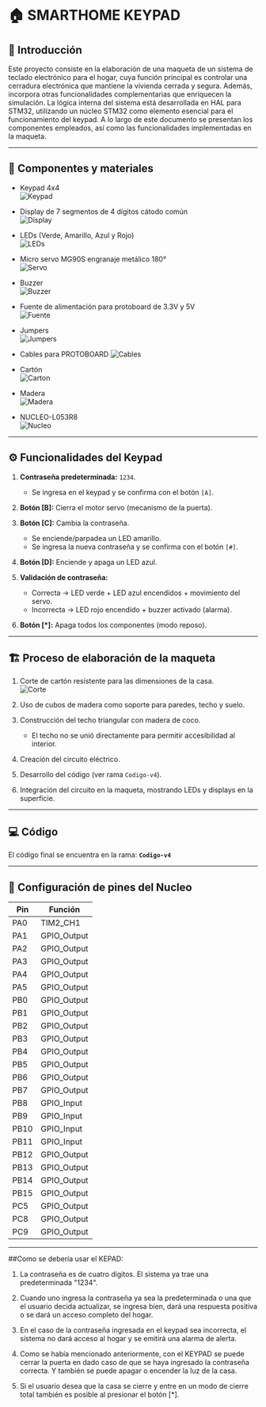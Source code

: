 # 🏠 SMARTHOME KEYPAD

## 📖 Introducción
Este proyecto consiste en la elaboración de una maqueta de un sistema de teclado electrónico para el hogar, cuya función principal es controlar una cerradura electrónica que mantiene la vivienda cerrada y segura. Además, incorpora otras funcionalidades complementarias que enriquecen la simulación.
La lógica interna del sistema está desarrollada en HAL para STM32, utilizando un núcleo STM32 como elemento esencial para el funcionamiento del keypad. A lo largo de este documento se presentan los componentes empleados, así como las funcionalidades implementadas en la maqueta.

---

## 🔧 Componentes y materiales
- Keypad 4x4  
  ![Keypad](https://encrypted-tbn0.gstatic.com/images?q=tbn:ANd9GcTiu7-nm8ZKHmDTjpBT0oPEtTW47EiOuK7i0A&s)

  
- Display de 7 segmentos de 4 dígitos cátodo común  
  ![Display](https://www.julpin.com.co/inicio/13893-large_default/catodo-comun-display-de-7-segmentos-con-4-digitos.jpg)


- LEDs (Verde, Amarillo, Azul y Rojo)  
  ![LEDs](https://encrypted-tbn0.gstatic.com/images?q=tbn:ANd9GcTMR9j5pzWjeVoVQlWWU9IisQwo6glAOsUMQA&s)


- Micro servo MG90S engranaje metálico 180°  
  ![Servo](}https://encrypted-tbn0.gstatic.com/images?q=tbn:ANd9GcQQdLuPdRS56_Tu6WHvKJGVViEhb7sNYvywGg&s)


- Buzzer  
  ![Buzzer](https://encrypted-tbn0.gstatic.com/images?q=tbn:ANd9GcQQG9PyfofmvZgVc5Gny2paHLSeZX90JJCEzg&s)


- Fuente de alimentación para protoboard de 3.3V y 5V  
  ![Fuente](https://encrypted-tbn0.gstatic.com/images?q=tbn:ANd9GcRSrqxswp3uc8CX8LoPVfkUrSbhIbiOG0nSNw&s)


- Jumpers  
  ![Jumpers](https://encrypted-tbn0.gstatic.com/images?q=tbn:ANd9GcRhcjdyQGR0MLJuXDBLwBuXAm4XfEY0Kq6WTA&s)


- Cables para PROTOBOARD 
  ![Cables](https://encrypted-tbn0.gstatic.com/images?q=tbn:ANd9GcQXwvIxhaZeHFmrgRLLtVUtMs6AYuwFOn90RQ&s)


- Cartón  
  ![Carton](https://encrypted-tbn0.gstatic.com/images?q=tbn:ANd9GcQOhC7FWu7WKiiiBCf0u4jT1PNnZcVza-H3Ig&s)


- Madera  
  ![Madera](https://encrypted-tbn0.gstatic.com/images?q=tbn:ANd9GcRU2VMK340plXCnP4Eex79X_o5HqCyhcAyjFA&s)


- NUCLEO-L053R8  
  ![Nucleo](https://encrypted-tbn0.gstatic.com/images?q=tbn:ANd9GcTlGLCEBPol02JLpDwSsxDGpzoGXfdyBGs6JA&s)

---

## ⚙️ Funcionalidades del Keypad
1. **Contraseña predeterminada:** `1234`.  
   - Se ingresa en el keypad y se confirma con el botón `[A]`.

2. **Botón [B]:** Cierra el motor servo (mecanismo de la puerta).

3. **Botón [C]:** Cambia la contraseña.  
   - Se enciende/parpadea un LED amarillo.  
   - Se ingresa la nueva contraseña y se confirma con el botón `[#]`.

4. **Botón [D]:** Enciende y apaga un LED azul.

5. **Validación de contraseña:**  
   - Correcta → LED verde + LED azul encendidos + movimiento del servo.  
   - Incorrecta → LED rojo encendido + buzzer activado (alarma).

6. **Botón [*]:** Apaga todos los componentes (modo reposo).

---

## 🏗️ Proceso de elaboración de la maqueta
1. Corte de cartón resistente para las dimensiones de la casa.  
   ![Corte](imagenes/corte.png)

2. Uso de cubos de madera como soporte para paredes, techo y suelo.

3. Construcción del techo triangular con madera de coco.  
   - El techo no se unió directamente para permitir accesibilidad al interior.

4. Creación del circuito eléctrico.

5. Desarrollo del código (ver rama `Codigo-v4`).

6. Integración del circuito en la maqueta, mostrando LEDs y displays en la superficie.

---

## 💻 Código
El código final se encuentra en la rama: **`Codigo-v4`**

---

## 🔌 Configuración de pines del Nucleo
| Pin  | Función        |
|------|----------------|
| PA0  | TIM2_CH1       |
| PA1  | GPIO_Output    |
| PA2  | GPIO_Output    |
| PA3  | GPIO_Output    |
| PA4  | GPIO_Output    |
| PA5  | GPIO_Output    |
| PB0  | GPIO_Output    |
| PB1  | GPIO_Output    |
| PB2  | GPIO_Output    |
| PB3  | GPIO_Output    |
| PB4  | GPIO_Output    |
| PB5  | GPIO_Output    |
| PB6  | GPIO_Output    |
| PB7  | GPIO_Output    |
| PB8  | GPIO_Input     |
| PB9  | GPIO_Input     |
| PB10 | GPIO_Input     |
| PB11 | GPIO_Input     |
| PB12 | GPIO_Output    |
| PB13 | GPIO_Output    |
| PB14 | GPIO_Output    |
| PB15 | GPIO_Output    |
| PC5  | GPIO_Output    |
| PC8  | GPIO_Output    |
| PC9  | GPIO_Output    |

---

##Como se debería usar el KEPAD:
1. La contraseña es de cuatro dígitos. El sistema ya trae una predeterminada "1234". 

2. Cuando uno ingresa la contraseña ya sea la predeterminada o una que el usuario decida actualizar, se ingresa bien, dará una respuesta positiva o se dará un acceso completo del hogar. 

3. En el caso de la contraseña ingresada en el keypad sea incorrecta, el sistema no dará acceso al hogar y se emitirá una alarma de alerta. 

4. Como se había mencionado anteriormente, con el KEYPAD se puede cerrar la puerta en dado caso de que se haya ingresado la contraseña correcta. Y también se puede apagar o encender la luz de la casa. 

5. Si el usuario desea que la casa se cierre y entre en un modo de cierre total también es posible al presionar el botón [*].
